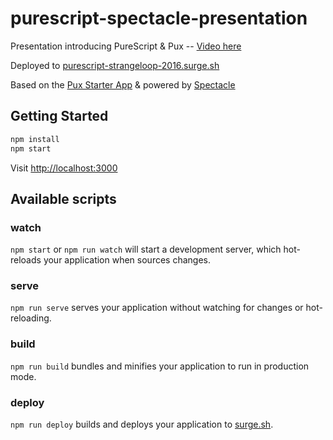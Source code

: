 # purescript-spectacle-presentation

Presentation introducing PureScript & Pux -- [Video here](https://www.youtube.com/watch?v=AE4ToMtTmz4)

Deployed to [purescript-strangeloop-2016.surge.sh](https://purescript-strangeloop-2016.surge.sh/)

Based on the [Pux Starter App](https://github.com/alexmingoia/pux-starter-app) & powered by [Spectacle](https://github.com/FormidableLabs/spectacle)

## Getting Started

```sh
npm install
npm start
```

Visit [http://localhost:3000](http://localhost:3000)

## Available scripts

### watch

`npm start` or `npm run watch` will start a development server, which
hot-reloads your application when sources changes.

### serve

`npm run serve` serves your application without watching for changes or
hot-reloading.

### build

`npm run build` bundles and minifies your application to run in production mode.

### deploy

`npm run deploy` builds and deploys your application to [surge.sh](http://surge.sh).
